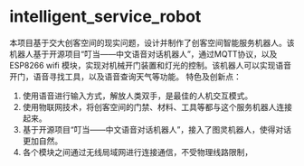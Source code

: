 # intelligent_service_robot
本项目基于交大创客空间的现实问题，设计并制作了创客空间智能服务机器人。该机器人基于开源项目“叮当——中文语音对话机器人”，通过MQTT协议，以及ESP8266 wifi 模块，实现对机械开门装置和灯光的控制。该机器人可以实现语音开门，语音寻找工具，以及语音查询天气等功能。
特色及创新点：
1. 使用语音进行输入方式，解放人类双手，是最佳的人机交互模式。
2. 使用物联网技术，将创客空间的门禁、材料、工具等都与这个服务机器人连接起来。
3. 基于开源项目“叮当——中文语音对话机器人”，接入了图灵机器人，使得对话更加自然。
4. 各个模块之间通过无线局域网进行连接通信，不受物理线路限制，
